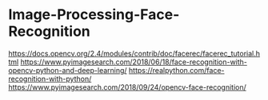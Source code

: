# Image-Processing-Face-Recognition
https://docs.opencv.org/2.4/modules/contrib/doc/facerec/facerec_tutorial.html
https://www.pyimagesearch.com/2018/06/18/face-recognition-with-opencv-python-and-deep-learning/
https://realpython.com/face-recognition-with-python/
https://www.pyimagesearch.com/2018/09/24/opencv-face-recognition/
